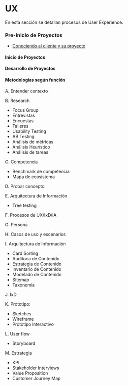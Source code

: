 # UX


En esta sección se detallan procesos de User Experience.

### Pre-inicio de Proyectos
* [Conociendo al cliente y su proyecto](/conociendo_al_cliente_y_su_proyecto.md)


#### Inicio de Proyectos

#### Desarrollo de Proyectos

#### Metodologías según función
A. Entender contexto 

B. Research
* Focus Group
* Entrevistas
* Encuestas
* Talleres
* Usability Testing
* AB Testing
* Análisis de métricas
* Análisis Heurístico
* Análisis de tareas

C. Competencia
* Benchmark de competencia
* Mapa de ecosistema 

D. Probar concepto

E. Arquitectura de Información
* Tree testing

F. Procesos de UX/IxD/IA

G. Persona

H. Casos de uso y escenarios

I. Arquitectura de Información
* Card Sorting
* Auditoria de Contenido
* Estrategia de Contenido
* Inventario de Contenido
* Modelado de Contenido
* Sitemap
* Taxonomía

J. IxD

K. Prototipo: 
* Sketches
* Wireframe
* Prototipo Interactivo


L. User flow
* Storyboard

M. Estrategia
* KPI
* Stakeholder Interviews
* Value Proposition
* Customer Journey Map
